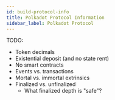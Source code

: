 ```yaml
---
id: build-protocol-info
title: Polkadot Protocol Information
sidebar_label: Polkadot Protocol
---
```


TODO:

- Token decimals
- Existential deposit (and no state rent)
- No smart contracts
- Events vs. transactions
- Mortal vs. immortal extrinsics
- Finalized vs. unfinalized
	- What finalized depth is "safe"?

